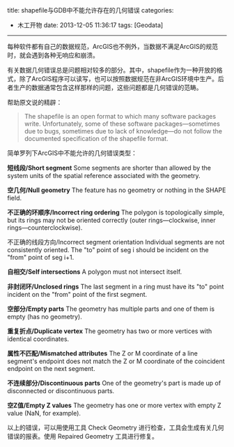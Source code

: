 title: shapefile与GDB中不能允许存在的几何错误
categories:
  - 木工开物
date: 2013-12-05 11:36:17
tags: [Geodata]
---
每种软件都有自己的数据规范，ArcGIS也不例外，当数据不满足ArcGIS的规范时，就会遇到各种无响应和崩溃。

有关数据几何错误总是问题相对较多的部分。其中，shapefile作为一种开放的格式，除了ArcGIS程序可以读写，也可以按照数据规范在非ArcGIS环境中生产。后者生产的数据通常包含这样那样的问题，这些问题都是几何错误的范畴。

帮助原文说的精辟：

> The shapefile is an open format to which many software packages write. Unfortunately, some of these software packages—sometimes due to bugs, sometimes due to lack of knowledge—do not follow the documented specification of the shapefile format.

简单罗列下ArcGIS中不能允许的几何错误类型：

**短线段/Short segment**
Some segments are shorter than allowed by the system units of the spatial reference associated with the geometry.
 

**空几何/Null geometry**
The feature has no geometry or nothing in the SHAPE field.

**不正确的环顺序/Incorrect ring ordering**
The polygon is topologically simple, but its rings may not be oriented correctly (outer rings—clockwise, inner rings—counterclockwise).

不正确的线段方向/Incorrect segment orientation
Individual segments are not consistently oriented. The "to" point of seg i should be incident on the "from" point of seg i+1.

**自相交/Self intersections**
A polygon must not intersect itself.

**非封闭环/Unclosed rings**
The last segment in a ring must have its "to" point incident on the "from" point of the first segment.

**空部分/Empty parts**
The geometry has multiple parts and one of them is empty (has no geometry).

**重复折点/Duplicate vertex**
The geometry has two or more vertices with identical coordinates.

**属性不匹配/Mismatched attributes**
The Z or M coordinate of a line segment's endpoint does not match the Z or M coordinate of the coincident endpoint on the next segment.

**不连续部分/Discontinuous parts**
One of the geometry's part is made up of disconnected or discontinuous parts.

**空Z值/Empty Z values**
The geometry has one or more vertex with empty Z value (NaN, for example).



以上的错误，可以用使用工具 Check Geometry 进行检查，工具会生成有关几何错误的报表。使用 Repaired Geometry 工具进行修复。
